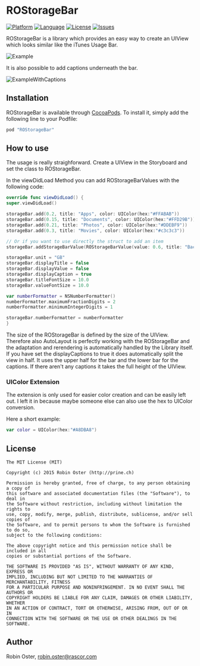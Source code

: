# ROStorageBar
[![Platform](http://img.shields.io/badge/platform-ios-blue.svg?style=flat
             )](https://developer.apple.com/iphone/index.action)
[![Language](http://img.shields.io/badge/language-swift-brightgreen.svg?style=flat
             )](https://developer.apple.com/swift)
[![License](http://img.shields.io/badge/license-MIT-lightgrey.svg?style=flat
            )](http://mit-license.org)
[![Issues](https://img.shields.io/github/issues/prine/ROStorageBar.svg?style=flat
           )](https://github.com/prine/ROStorageBar/issues)

ROStorageBar is a library which provides an easy way to create an UIView which looks
similar like the iTunes Usage Bar.


![Example](http://prine.ch//ROStorageBar.png "Screenshot of the ROStorageBar")

It is also possible to add captions underneath the bar.

![ExampleWithCaptions](http://prine.ch//ROStorageBar_caption.png "Screenshot of the ROStorageBar with Captions")

## Installation

ROStorageBar is available through [CocoaPods](http://cocoapods.org). To install
it, simply add the following line to your Podfile:

```ruby
pod "ROStorageBar"
```

## How to use
The usage is really straighforward. Create a UIView in the Storyboard and set the class to ROStorageBar.

In the viewDidLoad Method you can add ROStorageBarValues with the following code:
```Swift
override func viewDidLoad() {
super.viewDidLoad()

storageBar.add(0.2, title: "Apps", color: UIColor(hex:"#FFABAB"))
storageBar.add(0.15, title: "Documents", color: UIColor(hex:"#FFD29B"))
storageBar.add(0.21, title: "Photos", color: UIColor(hex:"#DDEBF9"))
storageBar.add(0.3, title: "Movies", color: UIColor(hex:"#c3c3c3"))

// Or if you want to use directly the struct to add an item
storageBar.addStorageBarValue(ROStorageBarValue(value: 0.6, title: "Backups", color: UIColor(hex:"#A8DBA8")))

storageBar.unit = "GB"
storageBar.displayTitle = false
storageBar.displayValue = false
storageBar.displayCaption = true
storageBar.titleFontSize = 10.0
storageBar.valueFontSize = 10.0

var numberFormatter = NSNumberFormatter()
numberFormatter.maximumFractionDigits = 2
numberFormatter.minimumIntegerDigits = 1

storageBar.numberFormatter = numberFormatter
}
```

The size of the ROStorageBar is defined by the size of the UIView. Therefore also AutoLayout is perfectly working with the ROStorageBar and the adaptation and rerendering is automatically handled by the Library itself. If you have set the displayCaptions to true it does automatically split the view in half. It uses the upper half for the bar and the lower bar for the captions. If there aren't any captions it takes the full height of the UIView.

### UIColor Extension
The extension is only used for easier color creation and can be easily left out. I left it in because maybe someone else can also use the hex to UIColor conversion.

Here a short example:
```Swift
var color = UIColor(hex:"#A8DBA8")
```

## License

```
The MIT License (MIT)

Copyright (c) 2015 Robin Oster (http://prine.ch)

Permission is hereby granted, free of charge, to any person obtaining a copy of
this software and associated documentation files (the "Software"), to deal in
the Software without restriction, including without limitation the rights to
use, copy, modify, merge, publish, distribute, sublicense, and/or sell copies of
the Software, and to permit persons to whom the Software is furnished to do so,
subject to the following conditions:

The above copyright notice and this permission notice shall be included in all
copies or substantial portions of the Software.

THE SOFTWARE IS PROVIDED "AS IS", WITHOUT WARRANTY OF ANY KIND, EXPRESS OR
IMPLIED, INCLUDING BUT NOT LIMITED TO THE WARRANTIES OF MERCHANTABILITY, FITNESS
FOR A PARTICULAR PURPOSE AND NONINFRINGEMENT. IN NO EVENT SHALL THE AUTHORS OR
COPYRIGHT HOLDERS BE LIABLE FOR ANY CLAIM, DAMAGES OR OTHER LIABILITY, WHETHER
IN AN ACTION OF CONTRACT, TORT OR OTHERWISE, ARISING FROM, OUT OF OR IN
CONNECTION WITH THE SOFTWARE OR THE USE OR OTHER DEALINGS IN THE SOFTWARE.
```

## Author

Robin Oster, robin.oster@rascor.com
